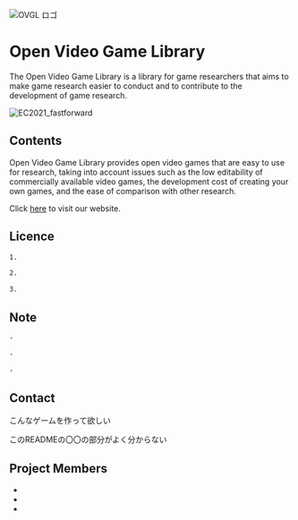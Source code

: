 ![OVGL ロゴ](https://user-images.githubusercontent.com/77042312/187063250-52b8f499-a464-4c04-ab7c-8eeccc65bcaa.png)

# Open Video Game Library

The Open Video Game Library is a library for game researchers that aims to make game research easier to conduct and to contribute to the development of game research.

![EC2021_fastforward](https://user-images.githubusercontent.com/77042312/187063347-6e3c36b4-892e-4b79-9a76-623ff05a02cd.gif)

## Contents

Open Video Game Library provides open video games that are easy to use for research, taking into account issues such as the low editability of commercially available video games, the development cost of creating your own games, and the ease of comparison with other research.

Click [here](https://open-video-game-library.github.io/info/about/) to visit our website.

## Licence

```bash
1. 

2. 

3. 
```

## Note

```bash
- 

- 

- 
```

## Contact

こんなゲームを作って欲しい

このREADMEの〇〇の部分がよく分からない

## Project Members

- 

- 

- 

